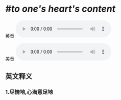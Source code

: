 # ***\#to one's heart's content*** 
英音
<audio src="./media/to one's heart's content1_AAC.aac" controls="controls"></audio>

美音
<audio src="./media/to one's heart's content2_AAC.aac" controls="controls"></audio>



  

英文释义
---
### 1.**尽情地,心满意足地**  


